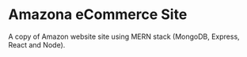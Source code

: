 # Amazona eCommerce Site

A copy of Amazon website site using MERN stack (MongoDB, Express, React and Node).
